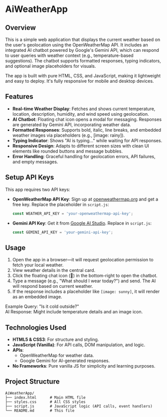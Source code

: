# AiWeatherApp


## Overview

This is a simple web application that displays the current weather based on the user's geolocation using the OpenWeatherMap API. It includes an integrated AI chatbot powered by Google's Gemini API, which can respond to user queries with weather context (e.g., temperature-based suggestions). The chatbot supports formatted responses, typing indicators, and optional image placeholders for visuals.

The app is built with pure HTML, CSS, and JavaScript, making it lightweight and easy to deploy. It's fully responsive for mobile and desktop devices.

## Features

- **Real-time Weather Display**: Fetches and shows current temperature, location, description, humidity, and wind speed using geolocation.
- **AI Chatbot**: Floating chat icon opens a modal for messaging. Responses are generated by Gemini API, incorporating weather data.
- **Formatted Responses**: Supports bold, italic, line breaks, and embedded weather images via placeholders (e.g., [image: rainy]).
- **Typing Indicator**: Shows "AI is typing..." while waiting for API responses.
- **Responsive Design**: Adapts to different screen sizes with clean UI elements like rounded buttons and message bubbles.
- **Error Handling**: Graceful handling for geolocation errors, API failures, and empty messages.

## Setup API Keys

This app requires two API keys:

- **OpenWeatherMap API Key**: Sign up at [openweathermap.org](https://openweathermap.org/api) and get a free key. Replace the placeholder in `script.js`:
  ```javascript
  const WEATHER_API_KEY = 'your-openweathermap-api-key';
  ```
- **Gemini API Key**: Get it from [Google AI Studio](https://aistudio.google.com/). Replace in `script.js`:
  ```javascript
  const GEMINI_API_KEY = 'your-gemini-api-key';
  ```

## Usage

1. Open the app in a browser—it will request geolocation permission to fetch your local weather.
2. View weather details in the central card.
3. Click the floating chat icon (💬) in the bottom-right to open the chatbot.
4. Type a message (e.g., "What should I wear today?") and send. The AI will respond based on current weather.
5. If the response includes a placeholder like `[image: sunny]`, it will render as an embedded image.

Example Query: "Is it cold outside?"  
AI Response: Might include temperature details and an image icon.

## Technologies Used

- **HTML5 & CSS3**: For structure and styling.
- **JavaScript (Vanilla)**: For API calls, DOM manipulation, and logic.
- **APIs**:
  - OpenWeatherMap for weather data.
  - Google Gemini for AI-generated responses.
- **No Frameworks**: Pure vanilla JS for simplicity and learning purposes.

## Project Structure

```
AiWeatherApp/
├── index.html      # Main HTML file
├── styles.css      # All CSS styles
├── script.js       # JavaScript logic (API calls, event handlers)
└── README.md       # This file
```

